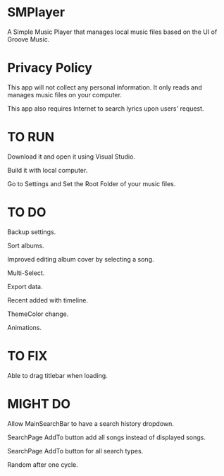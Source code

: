 # SMPlayer
A Simple Music Player that manages local music files based on the UI of Groove Music.

# Privacy Policy
This app will not collect any personal information. It only reads and manages music files on your computer.

This app also requires Internet to search lyrics upon users' request.

# TO RUN
Download it and open it using Visual Studio.

Build it with local computer.

Go to Settings and Set the Root Folder of your music files.

# TO DO
Backup settings.

Sort albums.

Improved editing album cover by selecting a song.

Multi-Select.

Export data.

Recent added with timeline.

ThemeColor change.

Animations.

# TO FIX
Able to drag titlebar when loading.

# MIGHT DO
Allow MainSearchBar to have a search history dropdown.

SearchPage AddTo button add all songs instead of displayed songs.

SearchPage AddTo button for all search types.

Random after one cycle.
